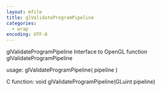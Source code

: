 ```yaml
---
layout: mfile
title: glValidateProgramPipeline
categories:
  - wrap
encoding: UTF-8
---
```


glValidateProgramPipeline  Interface to OpenGL function glValidateProgramPipeline

usage:  glValidateProgramPipeline( pipeline )

C function:  void glValidateProgramPipeline(GLuint pipeline)